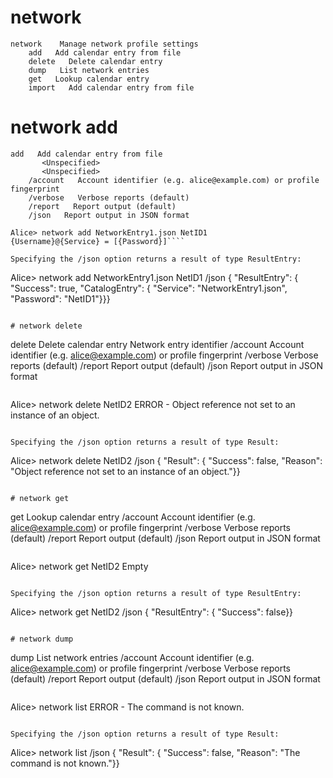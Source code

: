 

# network

````
network    Manage network profile settings
    add   Add calendar entry from file
    delete   Delete calendar entry
    dump   List network entries
    get   Lookup calendar entry
    import   Add calendar entry from file
````


# network add

````
add   Add calendar entry from file
       <Unspecified>
       <Unspecified>
    /account   Account identifier (e.g. alice@example.com) or profile fingerprint
    /verbose   Verbose reports (default)
    /report   Report output (default)
    /json   Report output in JSON format
````

````
Alice> network add NetworkEntry1.json NetID1
{Username}@{Service} = [{Password}]````

Specifying the /json option returns a result of type ResultEntry:

````
Alice> network add NetworkEntry1.json NetID1 /json
{
  "ResultEntry": {
    "Success": true,
    "CatalogEntry": {
      "Service": "NetworkEntry1.json",
      "Password": "NetID1"}}}
````

# network delete

````
delete   Delete calendar entry
       Network entry identifier
    /account   Account identifier (e.g. alice@example.com) or profile fingerprint
    /verbose   Verbose reports (default)
    /report   Report output (default)
    /json   Report output in JSON format
````

````
Alice> network delete NetID2
ERROR - Object reference not set to an instance of an object.
````

Specifying the /json option returns a result of type Result:

````
Alice> network delete NetID2 /json
{
  "Result": {
    "Success": false,
    "Reason": "Object reference not set to an instance of an object."}}
````

# network get

````
get   Lookup calendar entry
       <Unspecified>
    /account   Account identifier (e.g. alice@example.com) or profile fingerprint
    /verbose   Verbose reports (default)
    /report   Report output (default)
    /json   Report output in JSON format
````

````
Alice> network get NetID2
Empty
````

Specifying the /json option returns a result of type ResultEntry:

````
Alice> network get NetID2 /json
{
  "ResultEntry": {
    "Success": false}}
````

# network dump

````
dump   List network entries
    /account   Account identifier (e.g. alice@example.com) or profile fingerprint
    /verbose   Verbose reports (default)
    /report   Report output (default)
    /json   Report output in JSON format
````

````
Alice> network list
ERROR - The command  is not known.
````

Specifying the /json option returns a result of type Result:

````
Alice> network list /json
{
  "Result": {
    "Success": false,
    "Reason": "The command  is not known."}}
````

